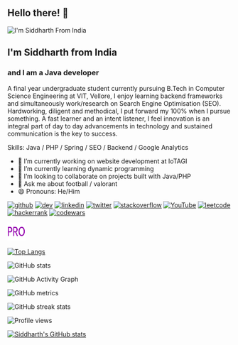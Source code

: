 ## Hello there! 👋 
![I'm Siddharth From India](https://pbs.twimg.com/profile_banners/1478419272607010816/1659710563/1080x360)
## I'm Siddharth from India
### and I am a Java developer

A final year undergraduate student currently pursuing B.Tech in Computer Science Engineering at VIT, Vellore, I enjoy learning backend frameworks and simultaneously work/research on Search Engine Optimisation (SEO). Hardworking, diligent and methodical, I put forward my 100% when I pursue something. A fast learner and an intent listener, I feel innovation is an integral part of day to day advancements in technology and sustained communication is the key to success. 

Skills: Java / PHP / Spring / SEO / Backend / Google Analytics

- 🔭 I’m currently working on website development at IoTAGI 
- 🌱 I’m currently learning dynamic programming 
- 👯 I’m looking to collaborate on projects built with Java/PHP 
- 💬 Ask me about football / valorant 
- 😄 Pronouns: He/Him 


[<img src='https://cdn.jsdelivr.net/npm/simple-icons@3.0.1/icons/github.svg' alt='github' height='40'>](https://github.com/https://github.com/siddharthchatterjee9)  [<img src='https://cdn.jsdelivr.net/npm/simple-icons@3.0.1/icons/dev-dot-to.svg' alt='dev' height='40'>](https://dev.to/https://dev.to/siddharth_chatterjee)  [<img src='https://cdn.jsdelivr.net/npm/simple-icons@3.0.1/icons/linkedin.svg' alt='linkedin' height='40'>](https://www.linkedin.com/in/https://www.linkedin.com/in/siddharth9chatterjee//)  [<img src='https://cdn.jsdelivr.net/npm/simple-icons@3.0.1/icons/twitter.svg' alt='twitter' height='40'>](https://twitter.com/https://twitter.com/chatterjee_2731)  [<img src='https://cdn.jsdelivr.net/npm/simple-icons@3.0.1/icons/stackoverflow.svg' alt='stackoverflow' height='40'>](https://stackoverflow.com/users/https://stackoverflow.com/users/14231170/siddharth-chatterjee)  [<img src='https://cdn.jsdelivr.net/npm/simple-icons@3.0.1/icons/youtube.svg' alt='YouTube' height='40'>](https://www.youtube.com/channel/https://www.youtube.com/channel/UCTzSUB62CI1x4h-Va6WGrfA)  [<img src='https://cdn.jsdelivr.net/npm/simple-icons@3.0.1/icons/leetcode.svg' alt='leetcode' height='40'>](https://leetcode.com/siddharth_chatterjee/)  [<img src='https://cdn.jsdelivr.net/npm/simple-icons@3.0.1/icons/hackerrank.svg' alt='hackerrank' height='40'>](https://www.hackerrank.com/siddharth_9)  [<img src='https://cdn.jsdelivr.net/npm/simple-icons@3.0.1/icons/codewars.svg' alt='codewars' height='40'>](https://www.codewars.com/users/siddharth_chatterjee)  

<a href='https://github.com/pricing'><img src='https://raw.githubusercontent.com/acervenky/animated-github-badges/master/assets/pro.gif' width='40' height='40'></a> 

[![Top Langs](https://github-readme-stats.vercel.app/api/top-langs/?username=https://github.com/siddharthchatterjee9)](https://github.com/anuraghazra/github-readme-stats)

![GitHub stats](https://github-readme-stats.vercel.app/api?username=https://github.com/siddharthchatterjee9&show_icons=true&count_private=true)  

![GitHub Activity Graph](https://activity-graph.herokuapp.com/graph?username=https://github.com/siddharthchatterjee9)  

![GitHub metrics](https://metrics.lecoq.io/https://github.com/siddharthchatterjee9)  

![GitHub streak stats](https://github-readme-streak-stats.herokuapp.com/?user=https://github.com/siddharthchatterjee9)  

![Profile views](https://gpvc.arturio.dev/https://github.com/siddharthchatterjee9)  

[![Siddharth's GitHub stats](https://github-readme-stats.vercel.app/api?username=siddharthchatterjee9)](https://github.com/anuraghazra/github-readme-stats)
